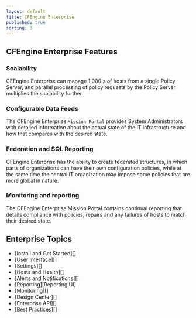 ```yaml
---
layout: default
title: CFEngine Enterprise
published: true
sorting: 3
---
```


## CFEngine Enterprise Features ##

### Scalability ###

CFEngine Enterprise can manage 1,000's of hosts from a single Policy Server, and parallel processing of policy requests by the Policy Server multiplies the scalability further. 
	  	
### Configurable Data Feeds ###

The CFEngine Enterprise `Mission Portal` provides System Administrators with detailed information about the actual state of the IT infrastructure and how that compares with the desired state. 

### Federation and SQL Reporting ###

CFEngine Enterprise has the ability to create federated structures, in which parts of organizations can have their own configuration policies, while at the same time the central IT organization may impose some policies that are more global in nature. 

### Monitoring and reporting ###

The CFEngine Enterprise Mission Portal contains continual reporting that details compliance with policies, repairs and any failures of hosts to match their desired state.

## Enterprise Topics ##

* [Install and Get Started][]
* [User Interface][]
* [Settings][]
* [Hosts and Health][]
* [Alerts and Notifications][]
* [Reporting][Reporting UI]
* [Monitoring][]
* [Design Center][]
* [Enterprise API][]
* [Best Practices][]







